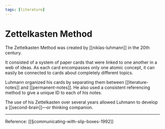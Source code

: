 ```yaml
---
tags: [literature]
---
```


# Zettelkasten Method

The Zettelkasten Method was created by [[niklas-luhmann]] in the 20th century.

It consisted of a system of paper cards that were linked to one another in a web of ideas. As each card encompasses only one atomic concept, it can easily be connected to cards about completely different topics.

Luhmann organized his cards by separating them between [[literature-notes]] and [[permanent-notes]]. He also used a consistent referencing method to give a unique ID to each of his notes.

The use of his Zettelkasten over several years allowed Luhmann to develop a [[second-brain]]—or thinking companion.

---
Reference: [[§communicating-with-slip-boxes-1992]]